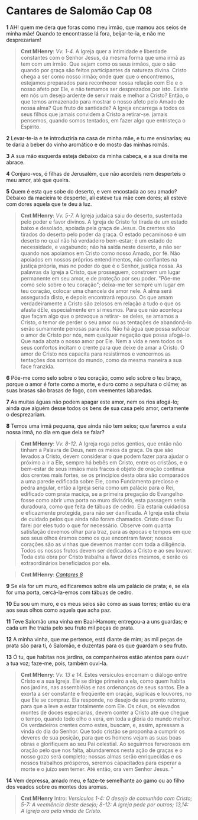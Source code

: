 # Cantares de Salomão Cap 08

**1** 	AH! quem me dera que foras como meu irmão, que mamou aos seios de minha mãe! Quando te encontrasse lá fora, beijar-te-ia, e não me desprezariam!

> **Cmt MHenry**: *Vv. 1-4.* A Igreja quer a intimidade e liberdade constantes com o Senhor Jesus, da mesma forma que uma irmã as tem com um irmão. Que sejam como os seus irmãos, que o são quando por graça são feitos participantes da natureza divina. Cristo chega a ser como nosso irmão; onde quer que o encontremos, estejamos preparados para reconhecer nossa relação com Ele e o nosso afeto por Ele, e não temamos ser desprezados por isto. Existe em nós um desejo ardente de servir mais e melhor a Cristo? Então, o que temos armazenado para mostrar o nosso afeto pelo Amado de nossa alma? Que fruto de santidade? A Igreja encarrega a todos os seus filhos que jamais convidem a Cristo a retirar-se. jamais pensemos, quando somos tentados, em fazer algo que entristeça o Espírito.

**2** 	Levar-te-ia e te introduziria na casa de minha mãe, e tu me ensinarias; eu te daria a beber do vinho aromático e do mosto das minhas romãs.

**3** 	A sua mão esquerda esteja debaixo da minha cabeça, e a sua direita me abrace.

**4** 	Conjuro-vos, ó filhas de Jerusalém, que não acordeis nem desperteis o meu amor, até que queira.

**5** 	Quem é esta que sobe do deserto, e vem encostada ao seu amado? Debaixo da macieira te despertei, ali esteve tua mãe com dores; ali esteve com dores aquela que te deu à luz.

> **Cmt MHenry**: *Vv. 5-7.* A Igreja judaica saiu do deserto, sustentada pelo poder e favor divinos. A Igreja de Cristo foi tirada de um estado baixo e desolado, apoiada pela graça de Jesus. Os crentes são tirados do deserto pelo poder da graça. O estado pecaminoso é um deserto no qual não há verdadeiro bem-estar; é um estado de necessidade, e vagabundo; não há saída neste deserto, a não ser quando nos apoiamos em Cristo como nosso Amado, por fé. Não apoiados em nossos próprios entendimentos, não confiantes na justiça própria, mas no poder do que é o Senhor, justiça nossa. As palavras da Igreja a Cristo, que prosseguem, constroem um lugar permanente em seu amor, e de proteção por seu poder. "Põe-me como selo sobre o teu coração"; deixa-me ter sempre um lugar em teu coração, colocar uma chancela de amor nele. A alma será assegurada disto, e depois encontrará repouso. Os que amam verdadeiramente a Cristo são zelosos em relação a tudo o que os afasta dEle, especialmente em si mesmos. Para que não aconteça que façam algo que o provoque a retirar- se deles, se amamos a Cristo, o temor de perder o seu amor ou as tentações de abandoná-lo serão sumamente penosas para nós. Não há água que possa sufocar o amor de Cristo por nós, nem qualquer negação que possa afogá-lo. Que nada abata o nosso amor por Ele. Nem a vida e nem todos os seus confortos incitam o crente para que deixe de amar a Cristo. O amor de Cristo nos capacita para resistirmos e vencermos as tentações dos sorrisos do mundo, como da mesma maneira a sua face franzida.

**6** 	Põe-me como selo sobre o teu coração, como selo sobre o teu braço, porque o amor é forte como a morte, e duro como a sepultura o ciúme; as suas brasas são brasas de fogo, com veementes labaredas.

**7** 	As muitas águas não podem apagar este amor, nem os rios afogá-lo; ainda que alguém desse todos os bens de sua casa pelo amor, certamente o desprezariam.

**8** 	Temos uma irmã pequena, que ainda não tem seios; que faremos a esta nossa irmã, no dia em que dela se falar?

> **Cmt MHenry**: *Vv. 8-12.* A Igreja roga pelos gentios, que então não tinham a Palavra de Deus, nem os meios da graça. Os que são levados a Cristo, devem considerar o que podem fazer para ajudar o próximo a ir a Ele, sempre há bebês em Cristo, entre os cristãos, e o bem-estar de seus irmãos mais fracos é objeto de oração continua dos crentes mais fortes, se os princípios desta obra são comparados a uma parede edificada sobre Ele, como Fundamento precioso e pedra angular, então a Igreja seria como um palácio para o Rei, edificado com prata maciça, se a primeira pregação do Evangelho fosse como abrir uma porta no muro divisório, esta passagem seria duradoura, como que feita de tábuas de cedro. Ela estaria cuidadosa e eficazmente protegida, para não ser danificada. A Igreja está cheia de cuidado pelos que ainda não foram chamados. Cristo disse: Eu farei por eles tudo o que for necessário. Observe com quanta satisfação devemos olhar para traz, para as épocas e tempos em que aos seus olhos éramos como os que encontram favor; nossos corações são as vinhas que devemos manter com toda a diligência. Todos os nossos frutos devem ser dedicados a Cristo e ao seu louvor. Toda esta obra por Cristo trabalha a favor deles mesmos, e serão os extraordinários beneficiados por ela.

> **Cmt MHenry**: *[Cantares 8](../22A-Ct/08.md#0)*

**9** 	Se ela for um muro, edificaremos sobre ela um palácio de prata; e, se ela for uma porta, cercá-la-emos com tábuas de cedro.

**10** 	Eu sou um muro, e os meus seios são como as suas torres; então eu era aos seus olhos como aquela que acha paz.

**11** 	Teve Salomão uma vinha em Baal-Hamom; entregou-a a uns guardas; e cada um lhe trazia pelo seu fruto mil peças de prata.

**12** 	A minha vinha, que me pertence, está diante de mim; as mil peças de prata são para ti, ó Salomão, e duzentas para os que guardam o seu fruto.

**13** 	Ó tu, que habitas nos jardins, os companheiros estão atentos para ouvir a tua voz; faze-me, pois, também ouvi-la.

> **Cmt MHenry**: *Vv. 13 e 14.* Estes versículos encerram o diálogo entre Cristo e a sua Igreja. Ele se dirige primeiro a ela, como quem habita nos jardins, nas assembléias e nas ordenanças de seus santos. Ele a exorta a ser constante e freqüente em oração, súplicas e louvores, no que Ele se compraz. Ela responde, no desejo de seu pronto retorno, para que a leve a estar totalmente com Ele. Os céus, os elevados montes de doces especiarias, devem conter a Cristo até que chegue o tempo, quando todo olho o verá, em toda a glória do mundo melhor. Os verdadeiros crentes como estes, buscam, e, assim, apressam a vinda do dia do Senhor. Que todo cristão se proponha a cumprir os deveres de sua posição, para que os homens vejam as suas boas obras e glorifiquem ao seu Pai celestial. Ao seguirmos fervorosos em oração pelo que nos falta, abundaremos nesta ação de graças e o nosso gozo será completo; nossas almas serão enriquecidas e os nossos trabalhos prósperos, seremos capacitados para esperar a morte e o juízo sem temer. Até então, ora vem Senhor Jesus. "

**14** 	Vem depressa, amado meu, e faze-te semelhante ao gamo ou ao filho dos veados sobre os montes dos aromas.


> **Cmt MHenry** Intro: *Versículos 1-4: O desejo de comunhão com Cristo; 5-7: A veemência deste desejo; 8-12: A Igreja pede por outros; 13,14: A Igreja ora pela vinda de Cristo.*